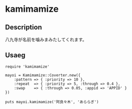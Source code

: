 # kamimamize

## Description

八九寺が名前を噛みまみたしてくれます。

## Usaeg

    require 'kamimamize'
    
    mayoi = Kamimamize::Coverter.new({
        :pattern => { :priority => 10 },
        :repeat  => { :priority => 5, :through => 0.4 },
        :swap    => { :through => 0.05, :appid => 'APPID' }
    })

    puts mayoi.kamimamize('阿良々木', 'あららぎ')
